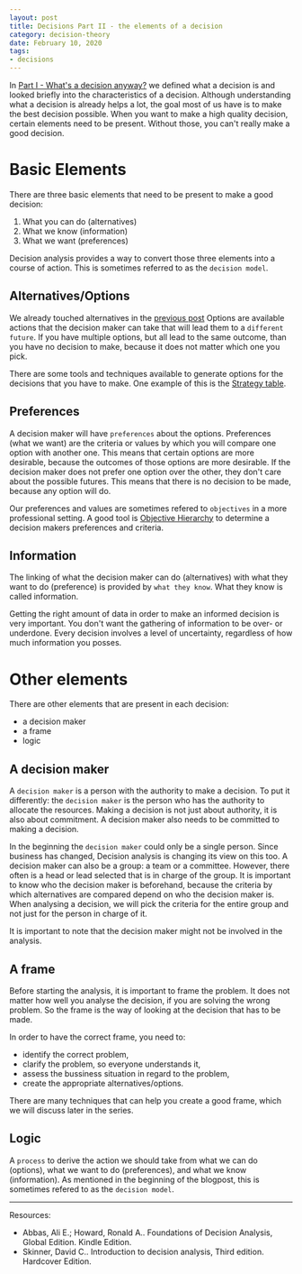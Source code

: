 ```yaml
---
layout: post
title: Decisions Part II - the elements of a decision
category: decision-theory
date: February 10, 2020
tags:
- decisions
---
```


In [Part I - What's a decision anyway?](https://www.selketjah.com/decision%20theory/2019/10/17/what-is-a-decision/) we defined what a decision is and looked briefly into the characteristics of a decision. Although understanding what a decision is already helps a lot, the goal most of us have is to make the best decision possible.
When you want to make a high quality decision, certain elements need to be present. Without those, you can't really make a good decision.

<!--more--> 

# Basic Elements

There are three basic elements that need to be present to make a good decision:
1. What you can do (alternatives)
2. What we know (information)
3. What we want (preferences)

Decision analysis provides a way to convert those three elements into a course of action. This is sometimes referred to as the `decision model`. 

## Alternatives/Options

We already touched alternatives in the [previous post](https://www.selketjah.com/decision-theory/2019/10/17/what-is-a-decision/)
Options are available actions that the decision maker can take that will lead them to a `different future`.
If you have multiple options, but all lead to the same outcome, than you have no decision to make, because it does not matter which one you pick.

There are some tools and techniques available to generate options for the decisions that you have to make. One example of this is the [Strategy table](http://www.structureddecisionmaking.org/tools/toolsstrategytables/).

## Preferences

A decision maker will have `preferences` about the options. Preferences (what we want) are the criteria or values by which you will compare one option with another one. This means that certain options are more desirable, because the outcomes of those options are more desirable. 
If the decision maker does not prefer one option over the other, they don't care about the possible futures. This means that there is no decision to be made, because any option will do.

Our preferences and values are sometimes refered to `objectives` in a more professional setting. A good tool is [Objective Hierarchy](https://www.amazon.com/Value-Focused-Thinking-Path-Creative-Decisionmaking/dp/067493198X/ref=sr_1_1?crid=3KJGY1OXP9351&keywords=value+focused+thinking&qid=1581251790&s=books&sprefix=value+focused+th%2Caps%2C232&sr=1-1)
to determine a decision makers preferences and criteria.

## Information

The linking of what the decision maker can do (alternatives) with what they want to do (preference) is provided by `what they know`. What they know is called information.

Getting the right amount of data in order to make an informed decision is very important. You don't want the gathering of information to be over- or underdone. Every decision involves a level of uncertainty, regardless of how much information you posses.

# Other elements

There are other elements that are present in each decision:
* a decision maker
* a frame
* logic

## A decision maker

A `decision maker` is a person with the authority to make a decision. To put it differently: the `decision maker` is the person who has the authority to allocate the resources. Making a decision is not just about authority, it is also about commitment. A decision maker also needs to be committed to making a decision.

In the beginning the `decision maker` could only be a single person. Since business has changed, Decision analysis is changing its view
on this too. A decision maker can also be a group: a team or a committee. However, there often is a head or lead selected that is in charge of the group. It is important to know who the decision maker is beforehand, because the criteria by which alternatives are compared depend on who the decision maker is. When analysing a decision, we will pick the criteria for the entire group and not just for the person in charge of it.

It is important to note that the decision maker might not be involved in the analysis.

## A frame

Before starting the analysis, it is important to frame the problem. It does not matter how well you analyse the decision, if you are solving the wrong problem. So the frame is the way of looking at the decision that has to be made.

In order to have the correct frame, you need to:
* identify the correct problem,
* clarify the problem, so everyone understands it,
* assess the bussiness situation in regard to the problem,
* create the appropriate alternatives/options.

There are many techniques that can help you create a good frame, which we will discuss later in the series.

## Logic

A `process` to derive the action we should take from what we can do (options), what we want to do (preferences), and what we know (information). As mentioned in the beginning of the blogpost, this is sometimes refered to as the `decision model`.

-------------

Resources:
* Abbas, Ali E.; Howard, Ronald A.. Foundations of Decision Analysis, Global Edition. Kindle Edition.
* Skinner, David C.. Introduction to decision analysis, Third edition. Hardcover Edition.